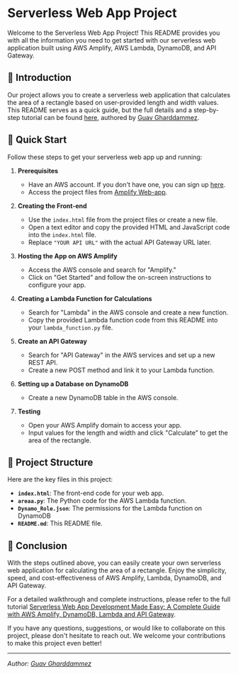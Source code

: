 # Serverless Web App Project

Welcome to the Serverless Web App Project! This README provides you with all the information you need to get started with our serverless web application built using AWS Amplify, AWS Lambda, DynamoDB, and API Gateway.

## :rocket: Introduction

Our project allows you to create a serverless web application that calculates the area of a rectangle based on user-provided length and width values. This README serves as a quick guide, but the full details and a step-by-step tutorial can be found [here](https://medium.com/@GuavGharddammez/serverless-web-app-development-made-easy-a-complete-guide-with-aws-amplify-dynamodb-lambda-and-052daf5b978d), authored by [Guav Gharddammez](https://www.linkedin.com/in/Guav-Gharddammez/).

## :scroll: Quick Start

Follow these steps to get your serverless web app up and running:

1. **Prerequisites**

   - Have an AWS account. If you don't have one, you can sign up [here](https://aws.amazon.com/).
   - Access the project files from [Amplify Web-app](https://github.com/Kevin-byt/AWS-Projects/tree/main/Amplify).

2. **Creating the Front-end**

   - Use the `index.html` file from the project files or create a new file.
   - Open a text editor and copy the provided HTML and JavaScript code into the `index.html` file.
   - Replace `"YOUR API URL"` with the actual API Gateway URL later.

3. **Hosting the App on AWS Amplify**

   - Access the AWS console and search for "Amplify."
   - Click on "Get Started" and follow the on-screen instructions to configure your app.

4. **Creating a Lambda Function for Calculations**

   - Search for "Lambda" in the AWS console and create a new function.
   - Copy the provided Lambda function code from this README into your `lambda_function.py` file.

5. **Create an API Gateway**

   - Search for "API Gateway" in the AWS services and set up a new REST API.
   - Create a new POST method and link it to your Lambda function.

6. **Setting up a Database on DynamoDB**

   - Create a new DynamoDB table in the AWS console.

7. **Testing**

   - Open your AWS Amplify domain to access your app.
   - Input values for the length and width and click "Calculate" to get the area of the rectangle.

## :page_with_curl: Project Structure

Here are the key files in this project:

- **`index.html`**: The front-end code for your web app.
- **`areaa.py`**: The Python code for the AWS Lambda function.
- **`Dynamo_Role.json`**: The permissions for the Lambda function on DynamoDB
- **`README.md`**: This README file.

## :tada: Conclusion

With the steps outlined above, you can easily create your own serverless web application for calculating the area of a rectangle. Enjoy the simplicity, speed, and cost-effectiveness of AWS Amplify, Lambda, DynamoDB, and API Gateway.

For a detailed walkthrough and complete instructions, please refer to the full tutorial [Serverless Web App Development Made Easy: A Complete Guide with AWS Amplify, DynamoDB, Lambda and API Gateway](https://medium.com/@GuavGharddammez/serverless-web-app-development-made-easy-a-complete-guide-with-aws-amplify-dynamodb-lambda-and-052daf5b978d).

If you have any questions, suggestions, or would like to collaborate on this project, please don't hesitate to reach out. We welcome your contributions to make this project even better!

---

*Author: [Guav Gharddammez](https://www.linkedin.com/in/Guav-Gharddammez/)*